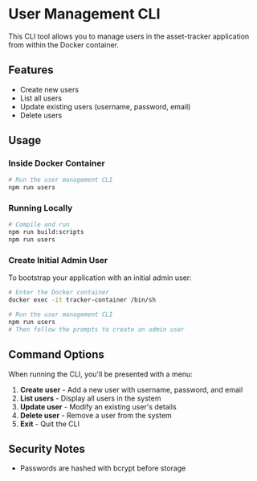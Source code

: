 # User Management CLI

This CLI tool allows you to manage users in the asset-tracker application from within the Docker container.

## Features

- Create new users
- List all users
- Update existing users (username, password, email)
- Delete users

## Usage

### Inside Docker Container

```bash
# Run the user management CLI
npm run users
```

### Running Locally

```bash
# Compile and run
npm run build:scripts
npm run users
```

### Create Initial Admin User

To bootstrap your application with an initial admin user:

```bash
# Enter the Docker container
docker exec -it tracker-container /bin/sh

# Run the user management CLI
npm run users
# Then follow the prompts to create an admin user
```

## Command Options

When running the CLI, you'll be presented with a menu:

1. **Create user** - Add a new user with username, password, and email
2. **List users** - Display all users in the system
3. **Update user** - Modify an existing user's details
4. **Delete user** - Remove a user from the system
5. **Exit** - Quit the CLI

## Security Notes

- Passwords are hashed with bcrypt before storage

